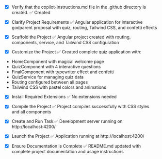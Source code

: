 <!-- Use this file to provide workspace-specific custom instructions to Copilot. For more details, visit https://code.visualstudio.com/docs/copilot/copilot-customization#_use-a-githubcopilotinstructionsmd-file -->
- [x] Verify that the copilot-instructions.md file in the .github directory is created. ✅ Created

- [x] Clarify Project Requirements ✅ Angular application for interactive godparent proposal with quiz, routing, Tailwind CSS, and confetti effects

- [x] Scaffold the Project ✅ Angular project created with routing, components, service, and Tailwind CSS configuration

- [x] Customize the Project ✅ Created complete quiz application with:
- HomeComponent with magical welcome page
- QuizComponent with 4 interactive questions 
- FinalComponent with typewriter effect and confetti
- QuizService for managing quiz data
- Routing configured between all pages
- Tailwind CSS with pastel colors and animations

- [x] Install Required Extensions ✅ No extensions needed

- [x] Compile the Project ✅ Project compiles successfully with CSS styles and all components

- [x] Create and Run Task ✅ Development server running on http://localhost:4200/

- [x] Launch the Project ✅ Application running at http://localhost:4200/

- [x] Ensure Documentation is Complete ✅ README.md updated with complete project documentation and usage instructions
